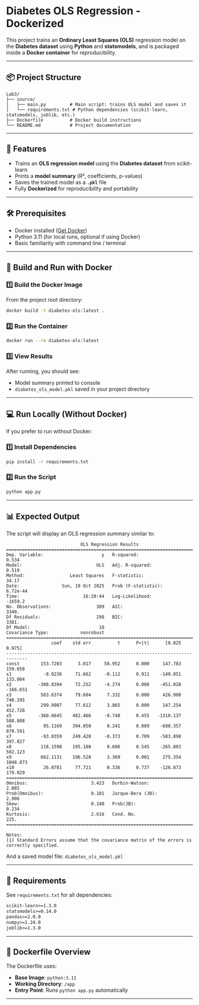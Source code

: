 # Diabetes OLS Regression - Dockerized

This project trains an **Ordinary Least Squares (OLS)** regression model on the **Diabetes dataset** using **Python** and **statsmodels**, and is packaged inside a **Docker container** for reproducibility.

---

## 📦 Project Structure

```
Lab3/
├── source/
│   ├── main.py         # Main script: trains OLS model and saves it
│   └── requirements.txt # Python dependencies (scikit-learn, statsmodels, joblib, etc.)
├── Dockerfile          # Docker build instructions
└── README.md           # Project documentation
```

---

## 🧪 Features

- Trains an **OLS regression model** using the **Diabetes dataset** from scikit-learn
- Prints a **model summary** (R², coefficients, p-values)
- Saves the trained model as a **`.pkl`** file
- Fully **Dockerized** for reproducibility and portability

---

## 🛠 Prerequisites

- Docker installed ([Get Docker](https://www.docker.com/get-started))
- Python 3.11 (for local runs, optional if using Docker)
- Basic familiarity with command line / terminal

---

## 🚀 Build and Run with Docker

### 1️⃣ Build the Docker Image

From the project root directory:

```bash
docker build -t diabetes-ols:latest .
```

### 2️⃣ Run the Container

```bash
docker run --rm diabetes-ols:latest
```

### 3️⃣ View Results

After running, you should see:
- Model summary printed to console
- `diabetes_ols_model.pkl` saved in your project directory

---

## 💻 Run Locally (Without Docker)

If you prefer to run without Docker:

### 1️⃣ Install Dependencies

```bash
pip install -r requirements.txt
```

### 2️⃣ Run the Script

```bash
python app.py
```

---

## 📊 Expected Output

The script will display an OLS regression summary similar to:

```
                            OLS Regression Results
==============================================================================
Dep. Variable:                      y   R-squared:                       0.534
Model:                            OLS   Adj. R-squared:                  0.519
Method:                 Least Squares   F-statistic:                     34.17
Date:                Sun, 19 Oct 2025   Prob (F-statistic):           6.72e-44
Time:                        16:20:44   Log-Likelihood:                -1659.2
No. Observations:                 309   AIC:                             3340.
Df Residuals:                     298   BIC:                             3381.
Df Model:                          10
Covariance Type:            nonrobust
==============================================================================
                 coef    std err          t      P>|t|      [0.025      0.975]
------------------------------------------------------------------------------
const        153.7203      3.017     50.952      0.000     147.783     159.658
x1            -8.0236     71.662     -0.112      0.911    -149.051     133.004
x2          -308.8394     72.252     -4.274      0.000    -451.028    -166.651
x3           583.6374     79.604      7.332      0.000     426.980     740.295
x4           299.9907     77.612      3.865      0.000     147.254     452.728
x5          -360.6645    482.466     -0.748      0.455   -1310.137     588.808
x6            95.1169    394.050      0.241      0.809    -680.357     870.591
x7           -93.0359    249.428     -0.373      0.709    -583.898     397.827
x8           118.1598    195.108      0.606      0.545    -265.803     502.123
x9           662.1131    196.528      3.369      0.001     275.354    1048.873
x10           26.0781     77.721      0.336      0.737    -126.873     179.029
==============================================================================
Omnibus:                        3.423   Durbin-Watson:                   2.085
Prob(Omnibus):                  0.181   Jarque-Bera (JB):                2.906
Skew:                           0.140   Prob(JB):                        0.234
Kurtosis:                       2.616   Cond. No.                         225.
==============================================================================

Notes:
[1] Standard Errors assume that the covariance matrix of the errors is correctly specified.
```

And a saved model file: `diabetes_ols_model.pkl`

---

## 📝 Requirements

See `requirements.txt` for all dependencies:

```txt
scikit-learn>=1.3.0
statsmodels>=0.14.0
pandas>=2.0.0
numpy>=1.24.0
joblib>=1.3.0
```

---

## 🐳 Dockerfile Overview

The Dockerfile uses:
- **Base Image**: `python:3.11`
- **Working Directory**: `/app`
- **Entry Point**: Runs `python app.py` automatically

---
